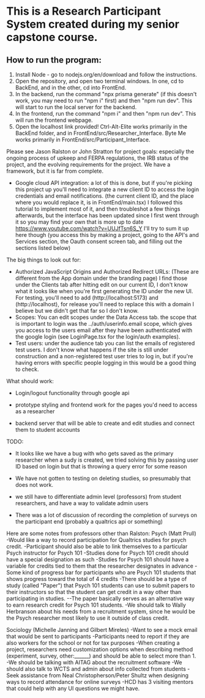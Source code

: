 # This is a Research Participant System created during my senior capstone course. 

## How to run the program:

1. Install Node - go to nodejs.org/en/download and follow the instructions.
2. Open the repository, and open two terminal windows. In one, cd to BackEnd, and in the other, cd into FrontEnd.
3. In the backend, run the command "npx prisma generate" (if this doesn't work, you may need to run "npm i" first) and then "npm run dev". This will start to run the local server for the backend.
4. In the frontend, run the command "npm i" and then "npm run dev". This will run the frontend webpage.
5. Open the localhost link provided! Ctrl-Alt-Elite works primarily in the BackEnd folder, and in FrontEnd/src/Researcher_Interface. Byte Me works primarily in FrontEnd/src/Participant_Interface.

Please see Jason Ralston or John Stratton for project goals: especially the ongoing process of upkeep and FERPA regulations, the IRB status of the project, and the evolving requirements for the project. We have a framework, but it is far from complete. 


- Google cloud API integration: a lot of this is done, but if you're picking this 
project up you'll need to integrate a new client ID to access the login credentials and 
email notifications. (the current client ID, and the place where you would replace it, 
is in FrontEnd/main.tsx)
I followed this tutorial to implement most of it, and then troubleshot a few things afterwards, but the interface has been updated since I first went through it so you may find your own that is more up to date https://www.youtube.com/watch?v=UUJfTsn6S_Y
I'll try to sum it up here though
(you access this by making a project, going to the API's and Services section, the Oauth consent screen tab, and filling out the sections listed below)

The big things to look out for: 
- Authorized JavaScript Origins and Authorized Redirect URLs: (These are different from 
the App domain under the branding page) I find those under the Clients tab after hitting 
edit on our current ID, I don't know what it looks like when you're first generating the 
ID under the new UI. For testing, you'll need to add (http://localhost:5173) and (http://localhost), for release you'll need to replace this with a domain I believe but we didn't get that far so I don't know. 
- Scopes: You can edit scopes under the Data Access tab. the scope that is important to login was the ../auth/userinfo.email scope, which gives you access to the users email after they have been authenticated with the google login (see LoginPage.tsx for the login/auth examples).
- Test users: under the audience tab you can list the emails of registered test users. I don't know what happens if the site is still under construction and a non-registered test user tries to log in, but if you're having errors with specific people logging in this would be a good thing to check. 

What should work:
- Login/logout functionality through google api

- prototype styling and frontend work for the pages you'd need to access as a researcher

- backend server that will be able to create and edit studies and connect them to student accounts


TODO: 
- It looks like we have a bug with who gets saved as the primary researcher when a sudy is created, we tried solving this by passing user ID based on login but that is throwing a query error for some reason

- We have not gotten to testing on deleting studies, so presumably that does not work. 

- we still have to differentiate admin level (professors) from student researchers, and have a way to validate admin users

- There was a lot of discussion of recording the completion of surveys on the participant end (probably a qualtrics api or something)

Here are some notes from professors other than Ralston: 
Psych (Matt Prull)
-Would like a way to record participation for Qualtrics studies for psych credit.
-Participant should also be able to link themselves to a particular Psych instructor for Psych 101
-Studies done for Psych 101 credit should have a special designation as such
-Studies for Psych 101 should have a variable for credits tied to them that the researcher designates in advance
-Some kind of progress bar for participants who are Psych 101 students that shows progress toward the total of 4 credits
-There should be a type of study (called "Paper") that Psych 101 students can use to submit papers to their instructors so that the student can get credit in a way other than participating in studies.
--The paper basically serves as an alternative way to earn research credit for Psych 101 students.
-We should talk to Wally Herbranson about his needs from a recruitment system, since he would be the Psych researcher most likely to use it outside of class credit.

Sociology (Michelle Janning and Gilbert Mireles)
-Want to see a mock email that would be sent to participants
-Participants need to report if they are also workers for the school or not for tax purposes
-When creating a project, researchers need customization options when describing method (experiment, survey, other:______) and should be able to select more than 1.
-We should be talking with AITAG about the recruitment software
-We should also talk to WCTS and admin about info collected from students
-Seek assistance from Neal Christopherson/Peter Shultz when designing ways to record attendance for online surveys
-HCD has 3 visiting mentors that could help with any UI questions we might have.
